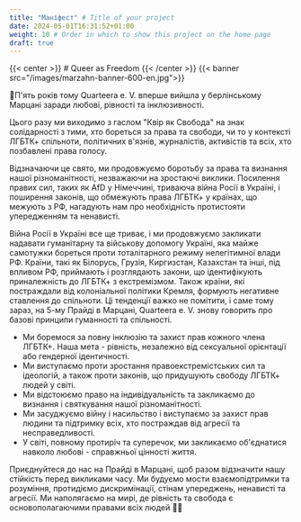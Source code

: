```yaml
---
title: "Маніфест" # Title of your project
date: 2024-05-01T16:31:52+01:00
weight: 10 # Order in which to show this project on the home page
draft: true
---
```


{{< center >}} # Queer as Freedom {{< /center >}}
{{< banner src="/images/marzahn-banner-600-en.jpg">}}

🌈П'ять років тому Quarteera e. V. вперше вийшла у берлінському Марцані заради любові, рівності та інклюзивності.

Цього разу ми виходимо з гаслом "Квір як Свобода" на знак солідарності з тими, хто бореться за права та свободи, чи то у контексті ЛГБТК+ спільноти, політичних в'язнів, журналістів, активістів та всіх, хто позбавлені права голосу.

Відзначаючи це свято, ми продовжуємо боротьбу за права та визнання нашої різноманітності, незважаючи на зростаючі виклики. Посилення правих сил, таких як AfD у Німеччині, триваюча війна Росії в Україні, і поширення законів, що обмежують права ЛГБТК+ у країнах, що межують з РФ, нагадують нам про необхідність протистояти упередженням та ненависті.

Війна Росії в Україні все ще триває, і ми продовжуємо закликати надавати гуманітарну та військову допомогу Україні, яка майже самотужки бореться проти тоталітарного режиму нелегітимної влади РФ. Країни, такі як Білорусь, Грузія, Киргизстан, Казахстан та інші, під впливом РФ, приймають і розглядають закони, що ідентифікують приналежність до ЛГБТК+ з екстремізмом.
Також країни, які постраждали від колоніальної політики Кремля, формують негативне ставлення до спільноти. Ці тенденції важко не помітити, і саме тому зараз, на 5-му Прайді в Марцані, Quarteera e. V. знову говорить про базові принципи гуманності та спільності.

- Ми боремося за повну інклюзію та захист прав кожного члена ЛГБТК+. Наша мета - рівність, незалежно від сексуальної орієнтації або гендерної ідентичності.
- Ми виступаємо проти зростання правоекстремістських сил та ідеологій, а також проти законів, що придушують свободу ЛГБТК+ людей у світі.
- Ми відстоюємо право на індивідуальність та закликаємо до визнання і святкування нашої різноманітності.
- Ми засуджуємо війну і насильство і виступаємо за захист прав людини та підтримку всіх, хто постраждав від агресії та несправедливості. 
- У світі, повному протиріч та суперечок, ми закликаємо об'єднатися навколо любові - справжньої цінності життя.

Приєднуйтеся до нас на Прайді в Марцані, щоб разом відзначити нашу стійкість перед викликами часу. Ми будуємо мости взаємопідтримки та розуміння, протидіємо дискримінації, стінам упереджень, ненависті та агресії. Ми наполягаємо на мирі, де рівність та свобода є основополагаючими правами всіх людей 🏳️‍🌈